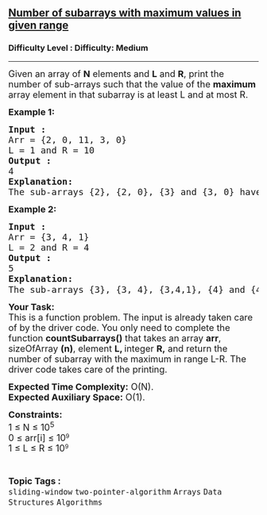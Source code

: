 <h2><a href="https://www.geeksforgeeks.org/problems/number-of-subarrays-with-maximum-values-in-given-range5949/1?page=1&category=sliding-window&sortBy=submissions">Number of subarrays with maximum values in given range</a></h2><h3>Difficulty Level : Difficulty: Medium</h3><hr><div class="problems_problem_content__Xm_eO"><p><span style="font-size: 18px;">Given an array of <strong>N</strong> elements and <strong>L</strong> and <strong>R</strong>, print the number of sub-arrays such that the value of the <strong>maximum</strong> array element in that subarray is at least L and at most R.</span></p>
<p><span style="font-size: 18px;"><strong>Example 1:</strong></span></p>
<pre><span style="font-size: 18px;"><strong>Input :</strong> <br>Arr = {2, 0, 11, 3, 0}
L = 1 and R = 10
<strong>Output :</strong> <br>4
<strong>Explanation:
</strong>The sub-arrays {2}, {2, 0}, {3} and {3, 0} have maximum in range 1-10.
</span></pre>
<p><span style="font-size: 18px;"><strong>Example 2:</strong></span></p>
<pre><span style="font-size: 18px;"><strong>Input :</strong> <br>Arr = {3, 4, 1}
L = 2 and R = 4
<strong>Output :</strong> <br>5<br><strong>Explanation:</strong><strong style="font-family: sans-serif;"><br></strong>The sub-arrays {3}, {3, 4}, {3,4,1}, {4} and {4, 1} have maximum in range 2-4.
</span></pre>
<p><span style="font-size: 18px;"><strong>Your Task:</strong><br>This is a function problem. The input is already taken care of by the driver code. You only need to complete the function <strong>countSubarrays()</strong> that takes an array <strong>arr</strong>, sizeOfArray <strong>(n)</strong>, element <strong>L, </strong>integer <strong>R,</strong> and return the number of subarray with the maximum&nbsp;in range L-R. The driver code takes care of the printing.</span></p>
<p><span style="font-size: 18px;"><strong>Expected Time Complexity:</strong>&nbsp;O(N).<br><strong>Expected Auxiliary Space:</strong>&nbsp;O(1).</span></p>
<p><span style="font-size: 18px;"><strong>Constraints:</strong><br>1 ≤ N ≤ 10<sup>5</sup><br></span><span style="font-size: 18px;">0 </span><span style="font-size: 18px;">≤ arr[i]&nbsp;</span><span style="font-size: 18px;">≤&nbsp;</span><span style="font-size: 18px;">10</span><sup>9</sup><span style="font-size: 18px;"><br></span><span style="font-size: 18px;">1 ≤ L ≤ R ≤ 10</span><sup>9</sup></p></div><br><p><span style=font-size:18px><strong>Topic Tags : </strong><br><code>sliding-window</code>&nbsp;<code>two-pointer-algorithm</code>&nbsp;<code>Arrays</code>&nbsp;<code>Data Structures</code>&nbsp;<code>Algorithms</code>&nbsp;